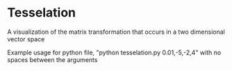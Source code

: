 # Tesselation

A visualization of the matrix transformation that occurs in a two dimensional vector space

Example usage for python file, "python tesselation.py 0.01,-5,-2,4" with no spaces between the arguments
